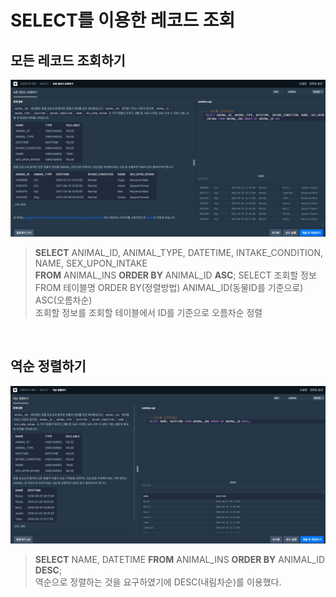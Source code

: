 # SELECT를 이용한 레코드 조회  
## 모든 레코드 조회하기  
![img](./select_01.jpg)  
> **SELECT** ANIMAL_ID, ANIMAL_TYPE, DATETIME, INTAKE_CONDITION, NAME, SEX_UPON_INTAKE   
> **FROM** ANIMAL_INS **ORDER BY** ANIMAL_ID **ASC**;
> SELECT 조회할 정보 FROM 테이블명 ORDER BY(정렬방법) ANIMAL_ID(동물ID를 기준으로) ASC(오름차순)  
> 조회할 정보를 조회할 테이블에서 ID를 기준으로 오름차순 정렬  

<br> 

## 역순 정렬하기  
![img](./select_02.jpg)  
> **SELECT** NAME, DATETIME **FROM** ANIMAL_INS **ORDER BY** ANIMAL_ID **DESC**;  
> 역순으로 정렬하는 것을 요구하였기에 DESC(내림차순)를 이용했다.  
